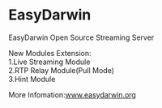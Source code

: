 EasyDarwin
==========

EasyDarwin Open Source Streaming Server

New Modules Extension:<br/>
1.Live Streaming Module<br/>
2.RTP Relay Module(Pull Mode)<br/>
3.Hint Module<br/>

More Infomation:<a href="http://www.easydarwin.org">www.easydarwin.org</a>
